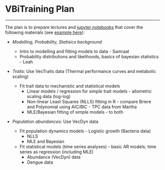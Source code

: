 # VBiTraining Plan
----

The plan is to prepare lectures and  [jupyter notebooks](https://github.com/mhasoba/TheMulQuaBio/blob/master/notebooks/Intro.ipynb) that cover the following materials (see [example here](https://github.com/mhasoba/TheMulQuaBio/blob/master/notebooks/NLLS.ipynb)):

* *Modelling, Probability, Statisics background*
  - Intro to modelling and fitting models to data - Samraat
  - Probability distributions and likelihoods, basics of bayesian statistics - Leah

* *Traits*: Use VecTraits data (Thermal performance curves and metabolic scaling)
  - Fit trait data to mechanistic and statistical models
    * Linear models / regression for simple trait models - allometric scaling data (log-log)
    * Non-linear Least Squares (NLLS) fitting in R  - compare Briere and Polynomial using AIC/BIC - TPC data from Martha
    * MLE/Bayesian fitting of simple models - to both

* *Population abundances:* Use VecDyn data
   - Fit population dynamics models - Logistic growth (Bacteria data) 
      - NLLS
      - MLE and Bayesian
   - Fit statistical models (time series analyses) - basic AR models; time series as regression (including MLE)
      - Abundance (VecDyn) data
      - Dengue data